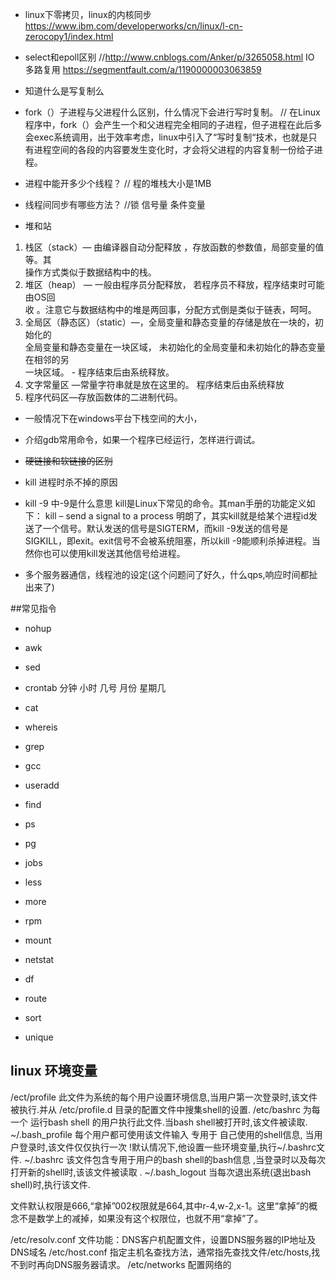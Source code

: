 + linux下零拷贝，linux的内核同步   https://www.ibm.com/developerworks/cn/linux/l-cn-zerocopy1/index.html 
+ select和epoll区别    //http://www.cnblogs.com/Anker/p/3265058.html  IO 多路复用 https://segmentfault.com/a/1190000003063859 

+ 知道什么是写复制么
+ fork（）子进程与父进程什么区别，什么情况下会进行写时复制。 //      在Linux程序中，fork（）会产生一个和父进程完全相同的子进程，但子进程在此后多会exec系统调用，出于效率考虑，linux中引入了“写时复制“技术，也就是只有进程空间的各段的内容要发生变化时，才会将父进程的内容复制一份给子进程。
+ 进程中能开多少个线程？  // 程的堆栈大小是1MB
+ 线程间同步有哪些方法？   //锁 信号量 条件变量
+ 堆和站
1. 栈区（stack）—   由编译器自动分配释放   ，存放函数的参数值，局部变量的值等。其  
  操作方式类似于数据结构中的栈。  
2. 堆区（heap）   —   一般由程序员分配释放，   若程序员不释放，程序结束时可能由OS回  
  收   。注意它与数据结构中的堆是两回事，分配方式倒是类似于链表，呵呵。  
3. 全局区（静态区）（static）—，全局变量和静态变量的存储是放在一块的，初始化的  
  全局变量和静态变量在一块区域，   未初始化的全局变量和未初始化的静态变量在相邻的另  
  一块区域。   -   程序结束后由系统释放。  
4. 文字常量区   —常量字符串就是放在这里的。   程序结束后由系统释放  
5. 程序代码区—存放函数体的二进制代码。

+ 一般情况下在windows平台下栈空间的大小，

+ 介绍gdb常用命令，如果一个程序已经运行，怎样进行调试。

+ ~~硬链接和软链接的区别~~

+ kill 进程时杀不掉的原因
+ kill -9 中-9是什么意思
kill是Linux下常见的命令。其man手册的功能定义如下：
kill – send a signal to a process
明朗了，其实kill就是给某个进程id发送了一个信号。默认发送的信号是SIGTERM，而kill -9发送的信号是SIGKILL，即exit。exit信号不会被系统阻塞，所以kill -9能顺利杀掉进程。当然你也可以使用kill发送其他信号给进程。

+ 多个服务器通信，线程池的设定(这个问题问了好久，什么qps,响应时间都扯出来了)   

##常见指令
+ nohup
+ awk
+ sed
+ crontab 分钟 小时 几号 月份 星期几
+ cat
+ whereis
+ grep 
+ gcc
+ useradd
+ find
+ ps
+ pg
+ jobs
+ less 
+ more 
+ rpm 
+ mount 
+ netstat 
+ df 

+ route 


+ sort 
+ unique 




## linux 环境变量
/ect/profile
此文件为系统的每个用户设置环境信息,当用户第一次登录时,该文件被执行.并从 /etc/profile.d 目录的配置文件中搜集shell的设置.
/etc/bashrc
为每一个 运行bash shell 的用户执行此文件.当bash shell被打开时,该文件被读取.
~/.bash_profile
每个用户都可使用该文件输入 专用于 自己使用的shell信息, 当用户登录时,该文件仅仅执行一次 !默认情况下,他设置一些环境变量,执行~/.bashrc文件.
~/.bashrc
该文件包含专用于用户的bash shell的bash信息 ,当登录时以及每次打开新的shell时,该该文件被读取 .
~/.bash_logout
当每次退出系统(退出bash shell)时,执行该文件.


  文件默认权限是666,“拿掉”002权限就是664,其中r-4,w-2,x-1。这里“拿掉”的概念不是数学上的减掉，如果没有这个权限位，也就不用“拿掉”了。

  /etc/resolv.conf
     文件功能：DNS客户机配置文件，设置DNS服务器的IP地址及DNS域名
/etc/host.conf
    指定主机名查找方法，通常指先查找文件/etc/hosts,找不到时再向DNS服务器请求。
/etc/networks
   配置网络的



